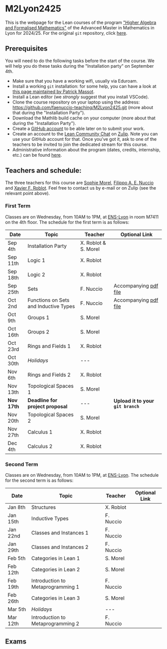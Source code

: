 # M2Lyon2425
This is the webpage for the Lean courses of the program <a href="http://mathematiques.ens-lyon.fr/parcours-2024-2025-394652.kjsp">"Higher Algebra and Formalised Mathematics"</a> of the Advanced Master in Mathematics in Lyon for 2024/25. For the original `git` repository, click <a href="https://github.com/faenuccio-teaching/M2Lyon2425">here</a>.

## Prerequisites

You will need to do the following tasks before the start of the course. We will help you do these tasks during the "Installation party" on September 4th.
* Make sure that you have a working wifi, usually via Eduroam.
* Install a working `git` installation: for some help, you can have a look at <a href="https://www.imo.universite-paris-saclay.fr/~patrick.massot/misc/git.html">this page maintained by Patrick Massot</a>.
* Install a Lean editor (we *strongly* suggest that you install VSCode).
* Clone the course repository on your laptop using the address: https://github.com/faenuccio-teaching/M2Lyon2425.git (more about that during the "Installation Party").
* Download the Mathlib build cache on your computer (more about that during the "Installation Party").
* Create a <a href="https://github.com">GitHub account</a> to be able later on to submit your work.
* Create an account to the <a href="https://leanprover.zulipchat.com/">Lean Community Chat</a> on <a href="https://zulip.com/">Zulip</a>. Note you can use your GitHub account for that. Once you've got it, ask to one of the teachers to be invited to join the dedicated stream for this course.
* Administrative information about the program (dates, credits, internship, etc.) can be found <a href="http://mathematiques.ens-lyon.fr/informations-pratiques-388390.kjsp?RH=1403617207802&RF=1638194375361">here</a>.
## Teachers and schedule:

The three teachers for this course are <a href="mailto: sophie.morel@ens-lyon.fr">Sophie Morel</a>, <a href="mailto: filippo.nuccio@univ-st-etienne.fr">Filippo A. E. Nuccio</a> and <a href="mailto: roblot@math.univ-lyon1.fr">Xavier F. Roblot</a>. Feel free to contact us by e-mail or on Zulip (see the relevant point above).


### First Term

Classes are on Wednesday, from 10AM to 1PM, at <a href="https://www.ens-lyon.fr/en/campus-life/campus-tour/maps-directions">ENS-Lyon</a> in room M7411 on the 4th floor. The schedule for the first term is as follows:

| Date      | Topic         | Teacher | Optional Link
|-----------|---------------|---------|---------------
| Sep 4th| Installation Party | X. Roblot & S. Morel|
| Sep 11th | Logic 1 | X. Roblot |
| Sep 18th | Logic 2 | X. Roblot |
| Sep 25th | Sets | F. Nuccio | Accompanying <a href="https://github.com/faenuccio/M2Lyon2425/blob/e75a8e16707e77390813ce07bf9c949c87a039ec/M2Lyon2425/Lectures/SetsAndFunctions1_lecture.pdf">pdf file</a>
| Oct 2nd | Functions on Sets and Inductive Types | F. Nuccio | Accompanying <a href="https://github.com/faenuccio/M2Lyon2425/blob/e75a8e16707e77390813ce07bf9c949c87a039ec/M2Lyon2425/Lectures/SetsAndFunctions2_lecture.pdf">pdf file</a>
| Oct 9th | Groups 1 | S. Morel
| Oct 16th | Groups 2 | S. Morel
| Oct 23rd | Rings and Fields 1 | X. Roblot
| Oct 30th | _Holidays_ | ---
| Nov 6th | Rings and Fields 2 | X. Roblot
| Nov 13th | Topological Spaces 1 | S. Morel
| **Nov 17th** | **Deadline for project proposal** | --- | **Upload it to your** **`git branch`**
| Nov 20th | Topological Spaces 2 | S. Morel
| Nov 27th | Calculus 1 | X. Roblot
| Dec 4th | Calculus 2 | X. Roblot

### Second Term

Classes are on Wednesday, from 10AM to 1PM, at <a href="https://www.ens-lyon.fr/en/campus-life/campus-tour/maps-directions">ENS-Lyon</a>. The schedule for the second term is as follows:

| Date      | Topic         | Teacher | Optional Link
|-----------|---------------|---------|---------------
| Jan 8th | Structures | X. Roblot |
| Jan 15th | Inductive Types | F. Nuccio |
| Jan 22nd | Classes and Instances 1 | F. Nuccio |
| Jan 29th | Classes and Instances 2 | F. Nuccio |
| Feb 5th | Categories in Lean 1 | S. Morel
| Feb 12th | Categories in Lean 2 | S. Morel
| Feb 19th | Introduction to Metaprogramming 1 | F. Nuccio |
| Feb 26th  | Categories in Lean 3 | S. Morel
| Mar 5th | _Holidays_ | ---
| Mar 12th | Introduction to Metaprogramming 2 | F. Nuccio |

## Exams

